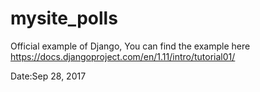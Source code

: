 # mysite_polls

Official example of Django, You can find the example here https://docs.djangoproject.com/en/1.11/intro/tutorial01/

Date:Sep 28, 2017
